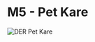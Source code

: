# M5 - Pet Kare
![DER Pet Kare](https://user-images.githubusercontent.com/103133398/205166862-c5ed0c72-c82f-44d1-b57b-e83f9d786d8c.png)
